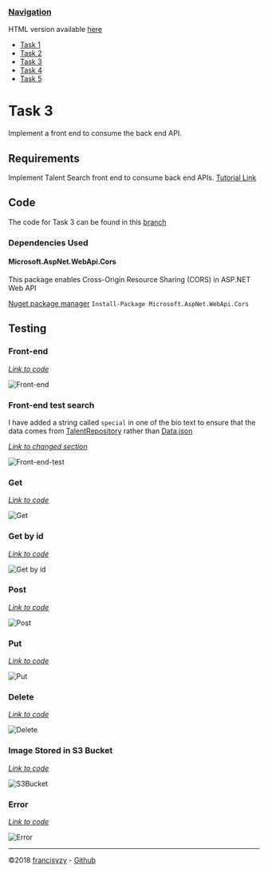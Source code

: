 ### [Navigation](readme.md)

HTML version available [here](https://francisyzy.github.io/CSCAssignment)

- [Task 1](task1.md#task-1)
- [Task 2](task2.md#task-2)
- [Task 3](task3.md#task-3)
- [Task 4](task4.md#task-4)
- [Task 5](task5.md#task-5)

# Task 3

Implement a front end to consume the back end API.

## Requirements

Implement Talent Search front end to consume back end APIs. [Tutorial Link](mycsc.net/cloud-service/restful/e-learning-week-activity/)

## Code

The code for Task 3 can be found in this [branch](https://github.com/francisyzy/CSCAssignment/tree/Task3)

### Dependencies Used

#### Microsoft.AspNet.WebApi.Cors

This package enables Cross-Origin Resource Sharing (CORS) in ASP.NET Web API

[Nuget package manager](https://www.nuget.org/packages/Microsoft.AspNet.WebApi.Cors)
``` Install-Package Microsoft.AspNet.WebApi.Cors ```

## Testing

### Front-end

*[Link to code](https://github.com/francisyzy/CSCAssignment/tree/Task3/CSCAssignment/TalentSearch)*

![Front-end](Pictures/Task3/Front-end.png)

### Front-end test search

I have added a string called ```special``` in one of the bio text to ensure that the data comes from [TalentRepository](https://github.com/francisyzy/CSCAssignment/blob/Task3/CSCAssignment/Models/TalentRepository.cs#L19) rather than [Data.json](https://github.com/francisyzy/CSCAssignment/blob/Task3/CSCAssignment/TalentSearch/data.json#L7)

*[Link to changed section](https://github.com/francisyzy/CSCAssignment/blob/Task3/CSCAssignment/Models/TalentRepository.cs#L19)*

![Front-end-test](Pictures/Task3/Front-end-test.png)

### Get

*[Link to code](https://github.com/francisyzy/CSCAssignment/blob/Task3/CSCAssignment/Controllers/TalentsController.cs#L18-L23)*

![Get](Pictures/Task3/Get.png)

### Get by id

*[Link to code](https://github.com/francisyzy/CSCAssignment/blob/Task3/CSCAssignment/Controllers/TalentsController.cs#L25-L35)*

![Get by id](Pictures/Task3/Get-by-Id.png)

### Post

*[Link to code](https://github.com/francisyzy/CSCAssignment/blob/Task3/CSCAssignment/Controllers/TalentsController.cs#L38-L61)*

![Post](Pictures/Task3/Post.png)

### Put

*[Link to code](https://github.com/francisyzy/CSCAssignment/blob/Task3/CSCAssignment/Controllers/TalentsController.cs#L64-L79)*

![Put](Pictures/Task3/Put.png)

### Delete

*[Link to code](https://github.com/francisyzy/CSCAssignment/blob/Task3/CSCAssignment/Controllers/TalentsController.cs#L82-L98)*

![Delete](Pictures/Task3/Delete.png)

### Image Stored in S3 Bucket

*[Link to code](https://github.com/francisyzy/CSCAssignment/blob/Task3/CSCAssignment/TalentSearch/script.js#L33)*

![S3Bucket](Pictures/Task3/Using-S3Bucket.png)

### Error

*[Link to code](https://github.com/francisyzy/CSCAssignment/blob/Task3/CSCAssignment/TalentSearch/script.js#L63-L64)*

![Error](Pictures/Task3/Error-With-Retry.png)

---
©2018 [francisyzy](http://francisyzy.github.io) - [Github](https://github.com/francisyzy)